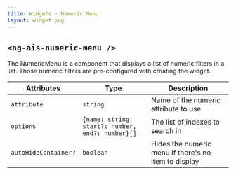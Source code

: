 ```yaml
---
title: Widgets - Numeric Menu
layout: widget.pug
---
```


## `<ng-ais-numeric-menu />`

The NumericMenu is a component that displays a list of numeric filters in a list. Those numeric filters are pre-configured with creating the widget.

| Attributes           | Type                                             | Description
| -                    | -                                                | -
| `attribute         ` | `string`                                         | Name of the numeric attribute to use
| `options`            | `{name: string, start?: number, end?: number}[]` | The list of indexes to search in
| `autoHideContainer?` | `boolean`  | Hides the numeric menu if there's no item to display
